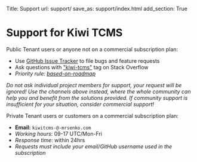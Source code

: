 Title: Support
url: support/
save_as: support/index.html
add_section: True

# Support for Kiwi TCMS


Public Tenant users or anyone not on a commercial subscription plan:

- Use [GitHub Issue Tracker](https://github.com/kiwitcms/Kiwi/issues) to file bugs and feature requests
- Ask questions with ["kiwi-tcms"](https://stackoverflow.com/questions/tagged/kiwi-tcms) tag on
  Stack Overflow
- *Priority rule: <a href="/blog/tags/roadmap">based-on-roadmap</a>*

*Do not ask individual project members for support, your request will be ignored!
Use the channels above instead,
where the whole community can help you and benefit from the solutions provided.
If community support is insufficient for your situation, consider commercial support!*

Private Tenant users or customers on a commercial subscription plan:

- **Email:** `kiwitcms-@-mrsenko.com`
- *Working hours*: 09-17 UTC/Mon-Fri
- *Response time*: within 24hrs
- *Requests must include your email/GitHub username used in the subscription*

